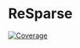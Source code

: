 # ReSparse

[![Coverage](https://codecov.io/gh/JuliaMatrices/SpecialMatrices.jl/branch/master/graph/badge.svg)](https://app.codecov.io/gh/SamanthaWangdl/ReSparse/)

